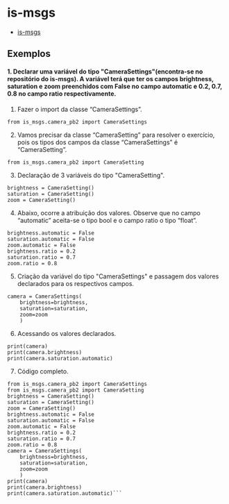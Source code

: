 # is-msgs
- [is-msgs](https://github.com/labviros/is-msgs)
## Exemplos
#### 1. Declarar uma variável do tipo "CameraSettings"(encontra-se no repositório do is-msgs). A variável terá que ter os campos brightness, saturation e zoom preenchidos com False no campo automatic e 0.2, 0.7, 0.8 no campo ratio respectivamente.
1. Fazer o import da classe “CameraSettings”.
```
from is_msgs.camera_pb2 import CameraSettings
```
2. Vamos precisar da classe “CameraSetting” para resolver o exercício, pois os tipos dos campos da classe “CameraSettings” é “CameraSetting”.
```
from is_msgs.camera_pb2 import CameraSetting
```
3. Declaração de 3 variáveis do tipo "CameraSetting".
```
brightness = CameraSetting()
saturation = CameraSetting()
zoom = CameraSetting()
```
4. Abaixo, ocorre a atribuição dos valores. Observe que no campo “automatic” aceita-se o tipo bool e o campo ratio o tipo “float”.
```
brightness.automatic = False
saturation.automatic = False
zoom.automatic = False
brightness.ratio = 0.2
saturation.ratio = 0.7
zoom.ratio = 0.8
```
5. Criação da variável do tipo "CameraSettings" e passagem dos valores declarados para os respectivos campos.
```
camera = CameraSettings(
    brightness=brightness,
    saturation=saturation,
    zoom=zoom
    )
```
6. Acessando os valores declarados.
```
print(camera)
print(camera.brightness)
print(camera.saturation.automatic)
```
7. Código completo.
```
from is_msgs.camera_pb2 import CameraSettings
from is_msgs.camera_pb2 import CameraSetting
brightness = CameraSetting()
saturation = CameraSetting()
zoom = CameraSetting()
brightness.automatic = False
saturation.automatic = False
zoom.automatic = False
brightness.ratio = 0.2
saturation.ratio = 0.7
zoom.ratio = 0.8
camera = CameraSettings(
    brightness=brightness,
    saturation=saturation,
    zoom=zoom
    )
print(camera)
print(camera.brightness)
print(camera.saturation.automatic)```
```
